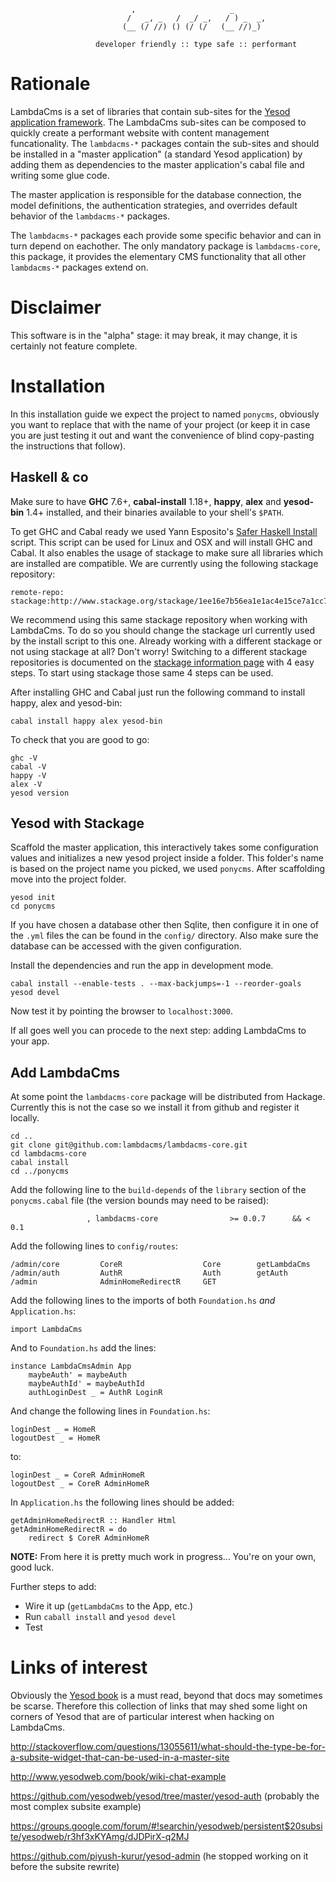 


```
                           ,                     _
                          /   _, _   /  _/ _,   / ) _  _,
                         (__ (/ //) () (/ (/   (__ //)_)

                   developer friendly :: type safe :: performant
```


# Rationale

LambdaCms is a set of libraries that contain sub-sites for the
[Yesod application framework](http://www.yesodweb.com).  The LambdaCms
sub-sites can be composed to quickly create a performant website with
content management funcationality.
The `lambdacms-*` packages contain the sub-sites and should be installed
in a "master application" (a standard Yesod application) by adding them as
dependencies to the master application's cabal file and writing some glue code.

The master application is responsible for the database connection, the model
definitions, the authentication strategies, and overrides default behavior
of the `lambdacms-*` packages.

The `lambdacms-*` packages each provide some specific behavior and can in turn
depend on eachother.  The only mandatory package is `lambdacms-core`, this package,
it provides the elementary CMS functionality that all other `lambdacms-*` packages
extend on.


# Disclaimer

This software is in the "alpha" stage: it may break, it may change, it is
certainly not feature complete.


# Installation

In this installation guide we expect the project to named `ponycms`, obviously
you want to replace that with the name of your project (or keep it in case you
are just testing it out and want the convenience of blind copy-pasting the
instructions that follow).


## Haskell & co

Make sure to have **GHC** 7.6+, **cabal-install** 1.18+, **happy**, **alex**
and **yesod-bin** 1.4+ installed, and their binaries available to your shell's `$PATH`.

To get GHC and Cabal ready we used Yann Esposito's [Safer Haskell Install](http://yannesposito.com/Scratch/en/blog/Safer-Haskell-Install/)
script. This script can be used for Linux and OSX and will install GHC and Cabal.
It also enables the usage of stackage to make sure all libraries which are
installed are compatible. We are currently using the following stackage repository:

    remote-repo: stackage:http://www.stackage.org/stackage/1ee16e7b56ea1e1ac4e15ce7a1cc72018b2117c1

We recommend using this same stackage repository when working with LambdaCms. To
do so you should change the stackage url currently used by the install script to
this one. Already working with a different stackage or not using stackage at all?
Don't worry! Switching to a different stackage repositories is documented on the
[stackage information page](http://www.stackage.org/stackage/1ee16e7b56ea1e1ac4e15ce7a1cc72018b2117c1)
with 4 easy steps. To start using stackage those same 4 steps can be used.

After installing GHC and Cabal just run the following command to install happy, alex
and yesod-bin:

    cabal install happy alex yesod-bin

To check that you are good to go:

    ghc -V
    cabal -V
    happy -V
    alex -V
    yesod version


## Yesod with Stackage

Scaffold the master application, this interactively takes some configuration values and
initializes a new yesod project inside a folder. This folder's name is based on the project
name you picked, we used `ponycms`. After scaffolding move into the project folder.

    yesod init
    cd ponycms

If you have chosen a database other then Sqlite, then configure it in one of the `.yml` files
the can be found in the `config/` directory.  Also make sure the database can be accessed with
the given configuration.

Install the dependencies and run the app in development mode.

    cabal install --enable-tests . --max-backjumps=-1 --reorder-goals
    yesod devel

Now test it by pointing the browser to `localhost:3000`.

If all goes well you can procede to the next step: adding LambdaCms to your app.


## Add LambdaCms

At some point the `lambdacms-core` package will be distributed from Hackage.
Currently this is not the case so we install it from github and register it
locally.

    cd ..
    git clone git@github.com:lambdacms/lambdacms-core.git
    cd lambdacms-core
    cabal install
    cd ../ponycms

Add the following line to the `build-depends` of the `library` section of the
`ponycms.cabal` file (the version bounds may need to be raised):

                     , lambdacms-core                >= 0.0.7      && < 0.1

Add the following lines to `config/routes`:

    /admin/core         CoreR                  Core        getLambdaCms
    /admin/auth         AuthR                  Auth        getAuth
    /admin              AdminHomeRedirectR     GET

Add the following lines to the imports of both `Foundation.hs` *and* `Application.hs`:

    import LambdaCms

And to `Foundation.hs` add the lines:

    instance LambdaCmsAdmin App
        maybeAuth' = maybeAuth
        maybeAuthId' = maybeAuthId
        authLoginDest _ = AuthR LoginR

And change the following lines in `Foundation.hs`:

    loginDest _ = HomeR
    logoutDest _ = HomeR

to:

    loginDest _ = CoreR AdminHomeR
    logoutDest _ = CoreR AdminHomeR

In `Application.hs` the following lines should be added:

    getAdminHomeRedirectR :: Handler Html
    getAdminHomeRedirectR = do
        redirect $ CoreR AdminHomeR

**NOTE:** From here it is pretty much work in progress... You're on your own, good luck.

Further steps to add:

* Wire it up (`getLambdaCms` to the App, etc.)
* Run `caball install` and `yesod devel`
* Test


# Links of interest

Obviously the [Yesod book](http://www.yesodweb.com/book) is a must read,
beyond that docs may sometimes be scarse.
Therefore this collection of links that may shed some light on corners of Yesod
that are of particular interest when hacking on LambdaCms.

http://stackoverflow.com/questions/13055611/what-should-the-type-be-for-a-subsite-widget-that-can-be-used-in-a-master-site

http://www.yesodweb.com/book/wiki-chat-example

https://github.com/yesodweb/yesod/tree/master/yesod-auth (probably the most complex subsite example)

https://groups.google.com/forum/#!searchin/yesodweb/persistent$20subsite/yesodweb/r3hf3xKYAmg/dJDPirX-q2MJ

https://github.com/piyush-kurur/yesod-admin (he stopped working on it before the subsite rewrite)
